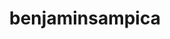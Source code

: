 ---
title: benjaminsampica
github: https://github.com/benjaminsampica
mode: dark
transition: 3s
archetype:
- Game
---